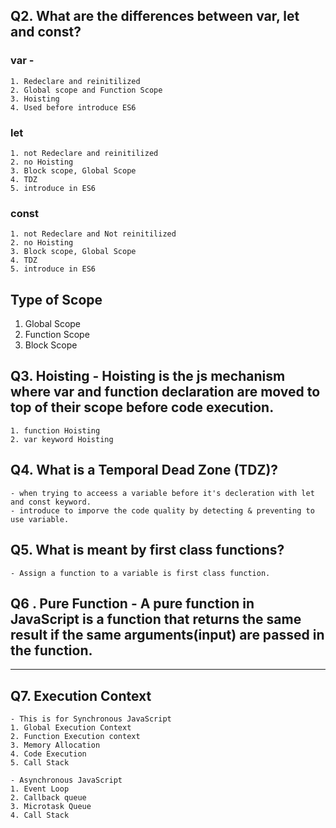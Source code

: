 ## Q2. What are the differences between var, let and const?

### var - 
    1. Redeclare and reinitilized
    2. Global scope and Function Scope
    3. Hoisting
    4. Used before introduce ES6
### let
    1. not Redeclare and reinitilized
    2. no Hoisting
    3. Block scope, Global Scope
    4. TDZ
    5. introduce in ES6
### const
    1. not Redeclare and Not reinitilized 
    2. no Hoisting
    3. Block scope, Global Scope
    4. TDZ
    5. introduce in ES6

## Type of Scope
1. Global Scope
2. Function Scope
3. Block Scope

## Q3. Hoisting - Hoisting is the js mechanism where var and function declaration are moved to top of their scope before code execution.
    1. function Hoisting
    2. var keyword Hoisting
## Q4. What is a Temporal Dead Zone (TDZ)?
    - when trying to acceess a variable before it's decleration with let and const keyword.
    - introduce to imporve the code quality by detecting & preventing to use variable.
## Q5. What is meant by first class functions?
    - Assign a function to a variable is first class function.
## Q6 . Pure Function - A pure function in JavaScript is a function that returns the same result if the same arguments(input) are passed in the function.
---
## Q7. Execution Context

    - This is for Synchronous JavaScript
    1. Global Execution Context
    2. Function Execution context
    3. Memory Allocation
    4. Code Execution 
    5. Call Stack
   
    - Asynchronous JavaScript
    1. Event Loop
    2. Callback queue
    3. Microtask Queue
    4. Call Stack